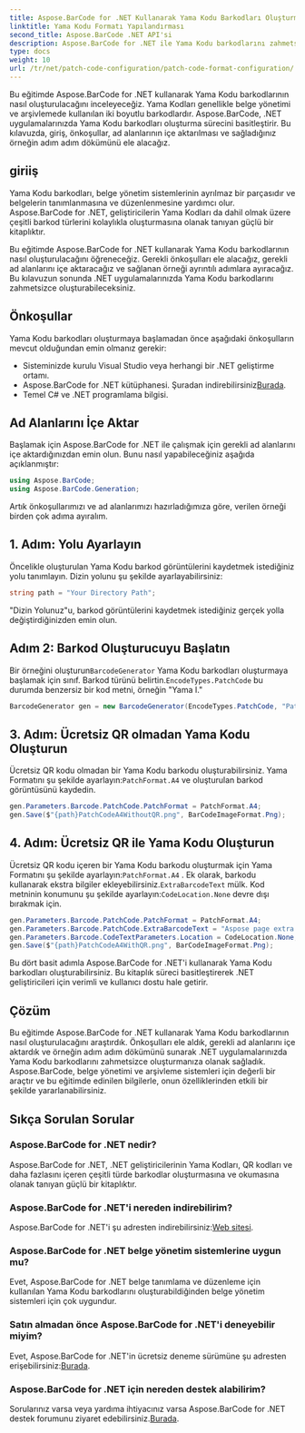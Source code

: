 ```yaml
---
title: Aspose.BarCode for .NET Kullanarak Yama Kodu Barkodları Oluşturma
linktitle: Yama Kodu Formatı Yapılandırması
second_title: Aspose.BarCode .NET API'si
description: Aspose.BarCode for .NET ile Yama Kodu barkodlarını zahmetsizce oluşturun. Yama Kodu barkodları oluşturma ve belge yönetim sisteminizi geliştirme adımlarını öğrenin. Kütüphaneyi şimdi indirin!
type: docs
weight: 10
url: /tr/net/patch-code-configuration/patch-code-format-configuration/
---
```


Bu eğitimde Aspose.BarCode for .NET kullanarak Yama Kodu barkodlarının nasıl oluşturulacağını inceleyeceğiz. Yama Kodları genellikle belge yönetimi ve arşivlemede kullanılan iki boyutlu barkodlardır. Aspose.BarCode, .NET uygulamalarınızda Yama Kodu barkodları oluşturma sürecini basitleştirir. Bu kılavuzda, giriş, önkoşullar, ad alanlarının içe aktarılması ve sağladığınız örneğin adım adım dökümünü ele alacağız.

## giriiş

Yama Kodu barkodları, belge yönetim sistemlerinin ayrılmaz bir parçasıdır ve belgelerin tanımlanmasına ve düzenlenmesine yardımcı olur. Aspose.BarCode for .NET, geliştiricilerin Yama Kodları da dahil olmak üzere çeşitli barkod türlerini kolaylıkla oluşturmasına olanak tanıyan güçlü bir kitaplıktır.

Bu eğitimde Aspose.BarCode for .NET kullanarak Yama Kodu barkodlarının nasıl oluşturulacağını öğreneceğiz. Gerekli önkoşulları ele alacağız, gerekli ad alanlarını içe aktaracağız ve sağlanan örneği ayrıntılı adımlara ayıracağız. Bu kılavuzun sonunda .NET uygulamalarınızda Yama Kodu barkodlarını zahmetsizce oluşturabileceksiniz.

## Önkoşullar

Yama Kodu barkodları oluşturmaya başlamadan önce aşağıdaki önkoşulların mevcut olduğundan emin olmanız gerekir:

- Sisteminizde kurulu Visual Studio veya herhangi bir .NET geliştirme ortamı.
-  Aspose.BarCode for .NET kütüphanesi. Şuradan indirebilirsiniz[Burada](https://releases.aspose.com/barcode/net/).
- Temel C# ve .NET programlama bilgisi.

## Ad Alanlarını İçe Aktar

Başlamak için Aspose.BarCode for .NET ile çalışmak için gerekli ad alanlarını içe aktardığınızdan emin olun. Bunu nasıl yapabileceğiniz aşağıda açıklanmıştır:

```csharp
using Aspose.BarCode;
using Aspose.BarCode.Generation;
```

Artık önkoşullarımızı ve ad alanlarımızı hazırladığımıza göre, verilen örneği birden çok adıma ayıralım.

## 1. Adım: Yolu Ayarlayın

Öncelikle oluşturulan Yama Kodu barkod görüntülerini kaydetmek istediğiniz yolu tanımlayın. Dizin yolunu şu şekilde ayarlayabilirsiniz:

```csharp
string path = "Your Directory Path";
```

"Dizin Yolunuz"u, barkod görüntülerini kaydetmek istediğiniz gerçek yolla değiştirdiğinizden emin olun.

## Adım 2: Barkod Oluşturucuyu Başlatın

 Bir örneğini oluşturun`BarcodeGenerator` Yama Kodu barkodları oluşturmaya başlamak için sınıf. Barkod türünü belirtin.`EncodeTypes.PatchCode` bu durumda benzersiz bir kod metni, örneğin "Yama I."

```csharp
BarcodeGenerator gen = new BarcodeGenerator(EncodeTypes.PatchCode, "Patch I");
```

## 3. Adım: Ücretsiz QR olmadan Yama Kodu Oluşturun

 Ücretsiz QR kodu olmadan bir Yama Kodu barkodu oluşturabilirsiniz. Yama Formatını şu şekilde ayarlayın:`PatchFormat.A4` ve oluşturulan barkod görüntüsünü kaydedin.

```csharp
gen.Parameters.Barcode.PatchCode.PatchFormat = PatchFormat.A4;
gen.Save($"{path}PatchCodeA4WithoutQR.png", BarCodeImageFormat.Png);
```

## 4. Adım: Ücretsiz QR ile Yama Kodu Oluşturun

 Ücretsiz QR kodu içeren bir Yama Kodu barkodu oluşturmak için Yama Formatını şu şekilde ayarlayın:`PatchFormat.A4` . Ek olarak, barkodu kullanarak ekstra bilgiler ekleyebilirsiniz.`ExtraBarcodeText` mülk. Kod metninin konumunu şu şekilde ayarlayın:`CodeLocation.None` devre dışı bırakmak için.

```csharp
gen.Parameters.Barcode.PatchCode.PatchFormat = PatchFormat.A4;
gen.Parameters.Barcode.PatchCode.ExtraBarcodeText = "Aspose page extra info";
gen.Parameters.Barcode.CodeTextParameters.Location = CodeLocation.None;
gen.Save($"{path}PatchCodeA4WithQR.png", BarCodeImageFormat.Png);
```

Bu dört basit adımla Aspose.BarCode for .NET'i kullanarak Yama Kodu barkodları oluşturabilirsiniz. Bu kitaplık süreci basitleştirerek .NET geliştiricileri için verimli ve kullanıcı dostu hale getirir.

## Çözüm

Bu eğitimde Aspose.BarCode for .NET kullanarak Yama Kodu barkodlarının nasıl oluşturulacağını araştırdık. Önkoşulları ele aldık, gerekli ad alanlarını içe aktardık ve örneğin adım adım dökümünü sunarak .NET uygulamalarınızda Yama Kodu barkodlarını zahmetsizce oluşturmanıza olanak sağladık. Aspose.BarCode, belge yönetimi ve arşivleme sistemleri için değerli bir araçtır ve bu eğitimde edinilen bilgilerle, onun özelliklerinden etkili bir şekilde yararlanabilirsiniz.

## Sıkça Sorulan Sorular

### Aspose.BarCode for .NET nedir?
Aspose.BarCode for .NET, .NET geliştiricilerinin Yama Kodları, QR kodları ve daha fazlasını içeren çeşitli türde barkodlar oluşturmasına ve okumasına olanak tanıyan güçlü bir kitaplıktır.

### Aspose.BarCode for .NET'i nereden indirebilirim?
 Aspose.BarCode for .NET'i şu adresten indirebilirsiniz:[Web sitesi](https://releases.aspose.com/barcode/net/).

### Aspose.BarCode for .NET belge yönetim sistemlerine uygun mu?
Evet, Aspose.BarCode for .NET belge tanımlama ve düzenleme için kullanılan Yama Kodu barkodlarını oluşturabildiğinden belge yönetim sistemleri için çok uygundur.

### Satın almadan önce Aspose.BarCode for .NET'i deneyebilir miyim?
 Evet, Aspose.BarCode for .NET'in ücretsiz deneme sürümüne şu adresten erişebilirsiniz:[Burada](https://releases.aspose.com/).

### Aspose.BarCode for .NET için nereden destek alabilirim?
 Sorularınız varsa veya yardıma ihtiyacınız varsa Aspose.BarCode for .NET destek forumunu ziyaret edebilirsiniz.[Burada](https://forum.aspose.com/c/barcode/13).
